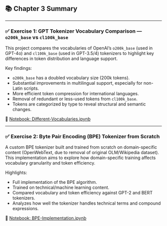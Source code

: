 ## 📚 Chapter 3 Summary

---

### ✅ Exercise 1: GPT Tokenizer Vocabulary Comparison — `o200k_base` vs `cl100k_base`

This project compares the vocabularies of OpenAI’s `o200k_base` (used in GPT-4o) and `cl100k_base` (used in GPT-3.5/4) tokenizers to highlight key differences in token distribution and language support.

Key findings:
- `o200k_base` has a doubled vocabulary size (200k tokens).
- Substantial improvements in multilingual support, especially for non-Latin scripts.
- More efficient token compression for international languages.
- Removal of redundant or less-used tokens from `cl100k_base`.
- Tokens are categorized by type to reveal structural and semantic changes.

🔗 [Notebook: Different-Vocabularies.ipynb](Different-Vocabularies.ipynb)

---

### ✅ Exercise 2: Byte Pair Encoding (BPE) Tokenizer from Scratch

A custom BPE tokenizer built and trained from scratch on domain-specific content (OpenWebText, due to removal of original OLM/Wikipedia dataset). This implementation aims to explore how domain-specific training affects vocabulary granularity and token efficiency.

Highlights:
- Full implementation of the BPE algorithm.
- Trained on technical/machine learning content.
- Compared vocabulary and token efficiency against GPT-2 and BERT tokenizers.
- Analyzes how well the tokenizer handles technical terms and compound expressions.

🔗 [Notebook: BPE-Implementation.ipynb](BPE-Implementation.ipynb)